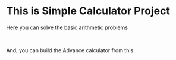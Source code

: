 <h1>This is Simple Calculator Project</h1>
<p>Here you can solve the basic arithmetic problems</p></br>
<p>And, you can build the Advance calculator from this.</p>